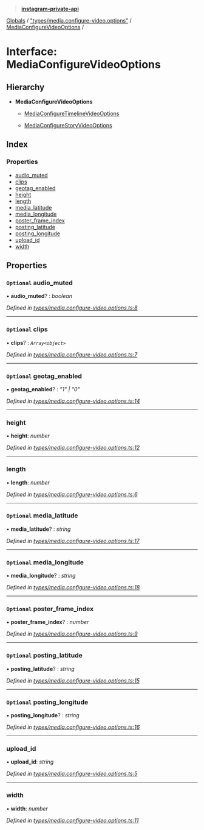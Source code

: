 > **[instagram-private-api](../README.md)**

[Globals](../README.md) / ["types/media.configure-video.options"](../modules/_types_media_configure_video_options_.md) / [MediaConfigureVideoOptions](_types_media_configure_video_options_.mediaconfigurevideooptions.md) /

# Interface: MediaConfigureVideoOptions

## Hierarchy

* **MediaConfigureVideoOptions**

  * [MediaConfigureTimelineVideoOptions](_types_media_configure_video_options_.mediaconfiguretimelinevideooptions.md)

  * [MediaConfigureStoryVideoOptions](_types_media_configure_story_options_.mediaconfigurestoryvideooptions.md)

## Index

### Properties

* [audio_muted](_types_media_configure_video_options_.mediaconfigurevideooptions.md#optional-audio_muted)
* [clips](_types_media_configure_video_options_.mediaconfigurevideooptions.md#optional-clips)
* [geotag_enabled](_types_media_configure_video_options_.mediaconfigurevideooptions.md#optional-geotag_enabled)
* [height](_types_media_configure_video_options_.mediaconfigurevideooptions.md#height)
* [length](_types_media_configure_video_options_.mediaconfigurevideooptions.md#length)
* [media_latitude](_types_media_configure_video_options_.mediaconfigurevideooptions.md#optional-media_latitude)
* [media_longitude](_types_media_configure_video_options_.mediaconfigurevideooptions.md#optional-media_longitude)
* [poster_frame_index](_types_media_configure_video_options_.mediaconfigurevideooptions.md#optional-poster_frame_index)
* [posting_latitude](_types_media_configure_video_options_.mediaconfigurevideooptions.md#optional-posting_latitude)
* [posting_longitude](_types_media_configure_video_options_.mediaconfigurevideooptions.md#optional-posting_longitude)
* [upload_id](_types_media_configure_video_options_.mediaconfigurevideooptions.md#upload_id)
* [width](_types_media_configure_video_options_.mediaconfigurevideooptions.md#width)

## Properties

### `Optional` audio_muted

• **audio_muted**? : *boolean*

*Defined in [types/media.configure-video.options.ts:8](https://github.com/dilame/instagram-private-api/blob/01eb399/src/types/media.configure-video.options.ts#L8)*

___

### `Optional` clips

• **clips**? : *`Array<object>`*

*Defined in [types/media.configure-video.options.ts:7](https://github.com/dilame/instagram-private-api/blob/01eb399/src/types/media.configure-video.options.ts#L7)*

___

### `Optional` geotag_enabled

• **geotag_enabled**? : *"1" | "0"*

*Defined in [types/media.configure-video.options.ts:14](https://github.com/dilame/instagram-private-api/blob/01eb399/src/types/media.configure-video.options.ts#L14)*

___

###  height

• **height**: *number*

*Defined in [types/media.configure-video.options.ts:12](https://github.com/dilame/instagram-private-api/blob/01eb399/src/types/media.configure-video.options.ts#L12)*

___

###  length

• **length**: *number*

*Defined in [types/media.configure-video.options.ts:6](https://github.com/dilame/instagram-private-api/blob/01eb399/src/types/media.configure-video.options.ts#L6)*

___

### `Optional` media_latitude

• **media_latitude**? : *string*

*Defined in [types/media.configure-video.options.ts:17](https://github.com/dilame/instagram-private-api/blob/01eb399/src/types/media.configure-video.options.ts#L17)*

___

### `Optional` media_longitude

• **media_longitude**? : *string*

*Defined in [types/media.configure-video.options.ts:18](https://github.com/dilame/instagram-private-api/blob/01eb399/src/types/media.configure-video.options.ts#L18)*

___

### `Optional` poster_frame_index

• **poster_frame_index**? : *number*

*Defined in [types/media.configure-video.options.ts:9](https://github.com/dilame/instagram-private-api/blob/01eb399/src/types/media.configure-video.options.ts#L9)*

___

### `Optional` posting_latitude

• **posting_latitude**? : *string*

*Defined in [types/media.configure-video.options.ts:15](https://github.com/dilame/instagram-private-api/blob/01eb399/src/types/media.configure-video.options.ts#L15)*

___

### `Optional` posting_longitude

• **posting_longitude**? : *string*

*Defined in [types/media.configure-video.options.ts:16](https://github.com/dilame/instagram-private-api/blob/01eb399/src/types/media.configure-video.options.ts#L16)*

___

###  upload_id

• **upload_id**: *string*

*Defined in [types/media.configure-video.options.ts:5](https://github.com/dilame/instagram-private-api/blob/01eb399/src/types/media.configure-video.options.ts#L5)*

___

###  width

• **width**: *number*

*Defined in [types/media.configure-video.options.ts:11](https://github.com/dilame/instagram-private-api/blob/01eb399/src/types/media.configure-video.options.ts#L11)*